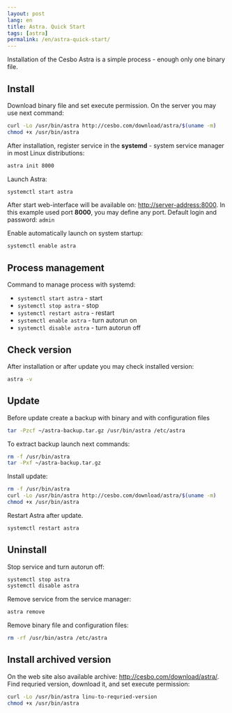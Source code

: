 ```yaml
---
layout: post
lang: en
title: Astra. Quick Start
tags: [astra]
permalink: /en/astra-quick-start/
---
```


Installation of the Cesbo Astra is a simple process - enough only one binary file.

<!-- more -->

## Install

Download binary file and set execute permission. On the server you may use next command:

``` sh
curl -Lo /usr/bin/astra http://cesbo.com/download/astra/$(uname -m)
chmod +x /usr/bin/astra
```

After installation, register service in the **systemd** - system service manager in most Linux distributions:

``` sh
astra init 8000
```

Launch Astra:

``` sh
systemctl start astra
```

After start web-interface will be available on: <http://server-address:8000>.
In this example used port **8000**, you may define any port.
Default login and password: `admin`

Enable automatically launch on system startup:

``` sh
systemctl enable astra
```

## Process management

Command to manage process with systemd:

- `systemctl start astra` - start
- `systemctl stop astra` - stop
- `systemctl restart astra` - restart
- `systemctl enable astra` - turn autorun on
- `systemctl disable astra` - turn autorun off

## Check version

After installation or after update you may check installed version:

``` sh
astra -v
```

## Update

Before update create a backup with binary and with configuration files

``` sh
tar -Pzcf ~/astra-backup.tar.gz /usr/bin/astra /etc/astra
```

To extract backup launch next commands:

``` sh
rm -f /usr/bin/astra
tar -Pxf ~/astra-backup.tar.gz
```

Install update:

``` sh
rm -f /usr/bin/astra
curl -Lo /usr/bin/astra http://cesbo.com/download/astra/$(uname -m)
chmod +x /usr/bin/astra
```

Restart Astra after update.

``` sh
systemctl restart astra
```

## Uninstall

Stop service and turn autorun off:

``` sh
systemctl stop astra
systemctl disable astra
```

Remove service from the service manager:

``` sh
astra remove
```

Remove binary file and configuration files:

``` sh
rm -rf /usr/bin/astra /etc/astra
```

## Install archived version

On the web site also available archive: <http://cesbo.com/download/astra/>.
Find requried version, download it, and set execute permission:

``` sh
curl -Lo /usr/bin/astra linu-to-requried-version
chmod +x /usr/bin/astra
```
